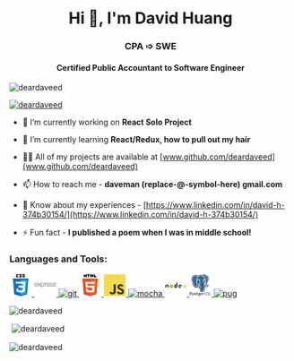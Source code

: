 <h1 align="center">Hi 👋, I'm David Huang</h1>
<h3 align="center">CPA ➩ SWE</h3>
<h4 align="center">Certified Public Accountant to Software Engineer</h4>

<p align="left"> <img src="https://komarev.com/ghpvc/?username=deardaveed&label=Profile%20views&color=0e75b6&style=flat" alt="deardaveed" /> </p>

<p align="left"> <a href="https://github.com/ryo-ma/github-profile-trophy"><img src="https://github-profile-trophy.vercel.app/?username=deardaveed" alt="deardaveed" /></a> </p>

- 🔭 I’m currently working on **React Solo Project**

- 🌱 I’m currently learning **React/Redux, how to pull out my hair**

- 👨‍💻 All of my projects are available at [www.github.com/deardaveed](www.github.com/deardaveed)

- 📫 How to reach me - **daveman (replace-@-symbol-here) gmail.com**

- 📄 Know about my experiences - [https://www.linkedin.com/in/david-h-374b30154/](https://www.linkedin.com/in/david-h-374b30154/)

- ⚡ Fun fact - **I published a poem when I was in middle school!**


<h3 align="left">Languages and Tools:</h3>
<p align="left"> <a href="https://www.w3schools.com/css/" target="_blank"> <img src="https://raw.githubusercontent.com/devicons/devicon/master/icons/css3/css3-original-wordmark.svg" alt="css3" width="40" height="40"/> </a> <a href="https://expressjs.com" target="_blank"> <img src="https://raw.githubusercontent.com/devicons/devicon/master/icons/express/express-original-wordmark.svg" alt="express" width="40" height="40"/> </a> <a href="https://git-scm.com/" target="_blank"> <img src="https://www.vectorlogo.zone/logos/git-scm/git-scm-icon.svg" alt="git" width="40" height="40"/> </a> <a href="https://www.w3.org/html/" target="_blank"> <img src="https://raw.githubusercontent.com/devicons/devicon/master/icons/html5/html5-original-wordmark.svg" alt="html5" width="40" height="40"/> </a> <a href="https://developer.mozilla.org/en-US/docs/Web/JavaScript" target="_blank"> <img src="https://raw.githubusercontent.com/devicons/devicon/master/icons/javascript/javascript-original.svg" alt="javascript" width="40" height="40"/> </a> <a href="https://mochajs.org" target="_blank"> <img src="https://www.vectorlogo.zone/logos/mochajs/mochajs-icon.svg" alt="mocha" width="40" height="40"/> </a> <a href="https://nodejs.org" target="_blank"> <img src="https://raw.githubusercontent.com/devicons/devicon/master/icons/nodejs/nodejs-original-wordmark.svg" alt="nodejs" width="40" height="40"/> </a> <a href="https://www.postgresql.org" target="_blank"> <img src="https://raw.githubusercontent.com/devicons/devicon/master/icons/postgresql/postgresql-original-wordmark.svg" alt="postgresql" width="40" height="40"/> </a> <a href="https://pugjs.org" target="_blank"> <img src="https://cdn.worldvectorlogo.com/logos/pug.svg" alt="pug" width="40" height="40"/> </a> </p>

<p>&nbsp;<img align="left" src="https://github-readme-stats.vercel.app/api/top-langs?username=deardaveed&show_icons=true&locale=en&layout=compact" alt="deardaveed" /></p>

<p>&nbsp;<img align="center" src="https://github-readme-stats.vercel.app/api?username=deardaveed&show_icons=true&locale=en" alt="deardaveed" /></p>

<p><img align="center" src="https://github-readme-streak-stats.herokuapp.com/?user=deardaveed&" alt="deardaveed" /></p>
